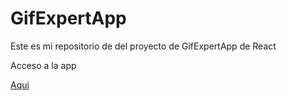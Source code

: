 # GifExpertApp

Este es mi repositorio de del proyecto de GifExpertApp de React

Acceso a la app

<a href="https://germanalv.github.io/react-gif-expert/" target="_blank">Aqui</a>